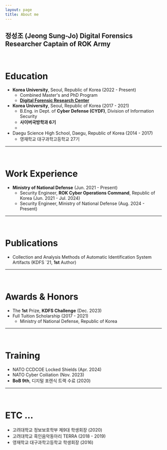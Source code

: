 ```yaml
---
layout: page
title: About me
---
```


**정성조** (Jeong Sung-Jo)
**Digital Forensics** Researcher
Captain of **ROK Army**
---

<br />

# Education
 - **Korea University**, Seoul, Republic of Korea (2022 - Present)
   - Combined Master's and PhD Program
   - **[Digital Forensic Research Center](https://dfrc.korea.ac.kr/)**
- **Korea University**, Seoul, Republic of Korea (2017 - 2021)
  - B.Eng. in Dept. of **Cyber Defense (CYDF)**, Division of Information Security
  - **사이버국방학과 6기**
  - 
- Daegu Science High School, Daegu, Republic of Korea (2014 - 2017)
  - 영재학교 대구과학고등학교 27기
---

<br />

# Work Experience
- **Ministry of National Defense** (Jun. 2021 - Present)
  - Security Engineer, **ROK Cyber Operations Command**, Republic of Korea (Jun. 2021 - Jul. 2024)
  - Security Engineer, Ministry of National Defense (Aug. 2024 - Present) 
---

<br />

# Publications
- Collection and Analysis Methods of Automatic Identification System Artifacts (KDFS `21, **1st** Author)
---

<br />

# Awards & Honors
- The **1st** Prize, **KDFS Challenge** (Dec. 2023)
- Full Tuition Scholarship (2017 - 2021)
  - Ministry of National Defense, Republic of Korea
---

<br />

# Training
- NATO CCDCOE Locked Shields (Apr. 2024)
- NATO Cyber Coiliation (Nov. 2023)
- **BoB 9th**, 디지털 포렌식 트랙 수료 (2020)
---

<br />

# ETC ...
- 고려대학교 정보보호학부 제9대 학생회장 (2020)
- 고려대학교 흑인음악동아리 TERRA (2018 - 2019)
- 영재학교 대구과학고등학교 학생회장 (2016)